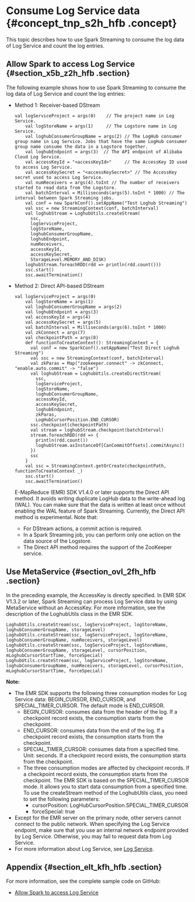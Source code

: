 # Consume Log Service data {#concept_tnp_s2h_hfb .concept}

This topic describes how to use Spark Streaming to consume the log data of Log Service and count the log entries.

## Allow Spark to access Log Service {#section_x5b_z2h_hfb .section}

The following example shows how to use Spark Streaming to consume the log data of Log Service and count the log entries:

-   Method 1: Receiver-based DStream

    ``` {#codeblock_0z8_ssj_d08}
    val logServiceProject = args(0)    // The project name in Log Service.
        val logStoreName = args(1)     // The Logstore name in Log Service.
        val loghubConsumerGroupName = args(2) // The LogHub consumer group name in Log Service. Jobs that have the same LogHub consumer group name consume the data in a Logstore together.
        val loghubEndpoint = args(3)  // The API endpoint of Alibaba Cloud Log Service.
        val accessKeyId = "<accessKeyId>"     // The AccessKey ID used to access Log Service.
        val accessKeySecret = "<accessKeySecret>" // The AccessKey secret used to access Log Service.
        val numReceivers = args(4).toInt // The number of receivers started to read data from the Logstore.
        val batchInterval = Milliseconds(args(5).toInt * 1000) // The interval between Spark Streaming jobs.
        val conf = new SparkConf().setAppName("Test Loghub Streaming")
        val ssc = new StreamingContext(conf, batchInterval)
        val loghubStream = LoghubUtils.createStream(
          ssc,
          logServiceProject,
          logStoreName,
          loghubConsumerGroupName,
          loghubEndpoint,
          numReceivers,
          accessKeyId,
          accessKeySecret,
          StorageLevel.MEMORY_AND_DISK)
        loghubStream.foreachRDD(rdd => println(rdd.count()))
        ssc.start()
        ssc.awaitTermination()
    ```

-   Method 2: Direct API-based DStream

    ``` {#codeblock_nux_9sy_noy}
    val logServiceProject = args(0)
        val logStoreName = args(1)
        val loghubConsumerGroupName = args(2)
        val loghubEndpoint = args(3)
        val accessKeyId = args(4)
        val accessKeySecret = args(5)
        val batchInterval = Milliseconds(args(6).toInt * 1000)
        val zkConnect = args(7)
        val checkpointPath = args(8)
        def functionToCreateContext(): StreamingContext = {
          val conf = new SparkConf().setAppName("Test Direct Loghub Streaming")
          val ssc = new StreamingContext(conf, batchInterval)
          val zkParas = Map("zookeeper.connect" -> zkConnect, "enable.auto.commit" -> "false")
          val loghubStream = LoghubUtils.createDirectStream(
            ssc,
            logServiceProject,
            logStoreName,
            loghubConsumerGroupName,
            accessKeyId,
            accessKeySecret,
            loghubEndpoint,
            zkParas,
            LogHubCursorPosition.END_CURSOR)
          ssc.checkpoint(checkpointPath)
          val stream = loghubStream.checkpoint(batchInterval)
          stream.foreachRDD(rdd => {
            println(rdd.count())
            loghubStream.asInstanceOf[CanCommitOffsets].commitAsync()
          })
          ssc
        }
        val ssc = StreamingContext.getOrCreate(checkpointPath, functionToCreateContext _)
        ssc.start()
        ssc.awaitTermination()
    ```

    E-MapReduce \(EMR\) SDK V1.4.0 or later supports the Direct API method. It avoids writing duplicate LogHub data to the write-ahead log \(WAL\). You can make sure that the data is written at least once without enabling the WAL feature of Spark Streaming. Currently, the Direct API method is experimental. Note that:

    -   For DStream actions, a commit action is required.
    -   In a Spark Streaming job, you can perform only one action on the data source of the Logstore.
    -   The Direct API method requires the support of the ZooKeeper service.

## Use MetaService {#section_ovl_2fh_hfb .section}

In the preceding example, the AccessKey is directly specified. In EMR SDK V1.3.2 or later, Spark Streaming can process Log Service data by using MetaService without an AccessKey. For more information, see the description of the LoghubUtils class in the EMR SDK.

``` {#codeblock_sg9_o7x_ist}
LoghubUtils.createStream(ssc, logServiceProject, logStoreName, loghubConsumerGroupName, storageLevel)
LoghubUtils.createStream(ssc, logServiceProject, logStoreName, loghubConsumerGroupName, numReceivers, storageLevel)
LoghubUtils.createStream(ssc, logServiceProject, logStoreName, loghubConsumerGroupName, storageLevel, cursorPosition, mLoghubCursorStartTime, forceSpecial)
LoghubUtils.createStream(ssc, logServiceProject, logStoreName, loghubConsumerGroupName, numReceivers, storageLevel, cursorPosition, mLoghubCursorStartTime, forceSpecial)
```

**Note:** 

-   The EMR SDK supports the following three consumption modes for Log Service data: BEGIN\_CURSOR, END\_CURSOR, and SPECIAL\_TIMER\_CURSOR. The default mode is END\_CURSOR.
    -   BEGIN\_CURSOR: consumes data from the header of the log. If a checkpoint record exists, the consumption starts from the checkpoint.
    -   END\_CURSOR: consumes data from the end of the log. If a checkpoint record exists, the consumption starts from the checkpoint.
    -   SPECIAL\_TIMER\_CURSOR: consumes data from a specified time. Unit: seconds. If a checkpoint record exists, the consumption starts from the checkpoint.
    -   The three consumption modes are affected by checkpoint records. If a checkpoint record exists, the consumption starts from the checkpoint. The EMR SDK is based on the SPECIAL\_TIMER\_CURSOR mode. It allows you to start data consumption from a specified time. To use the createStream method of the LoghubUtils class, you need to set the following parameters:
        -   cursorPosition: LogHubCursorPosition.SPECIAL\_TIMER\_CURSOR
        -   forceSpecial: true
-   Except for the EMR server on the primary node, other servers cannot connect to the public network. When specifying the Log Service endpoint, make sure that you use an internal network endpoint provided by Log Service. Otherwise, you may fail to request data from Log Service.
-   For more information about Log Service, see [Log Service](https://www.alibabacloud.com/help/product/28958.htm).

## Appendix {#section_elt_kfh_hfb .section}

For more information, see the complete sample code on GitHub:

-   [Allow Spark to access Log Service](https://github.com/aliyun/aliyun-emapreduce-demo/blob/master/src/main/scala/com/aliyun/emr/example/LoghubSample.scala)

